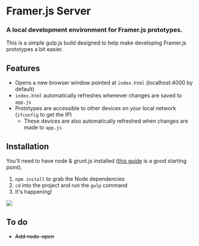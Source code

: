 # Framer.js Server
### A local development environment for Framer.js prototypes.
This is a simple gulp.js build designed to help make developing Framer.js prototypes a bit easier.

## Features
- Opens a new browser window pointed at `index.html` (localhost:4000 by default)
- `index.html` automatically refreshes whenever changes are saved to `app.js`
- Prototypes are accessible to other devices on your local network (`ifconfig` to get the IP)
  * These devices are also automatically refreshed when changes are made to `app.js`

## Installation
You'll need to have node & grunt.js installed ([this guide](http://travismaynard.com/writing/getting-started-with-gulp) is a good starting point).

1. `npm install` to grab the Node dependencies
2. `cd` into the project and run the `gulp` command
3. It's happening!

![](http://i.imgur.com/vv49C.gif)

## To do
- ~~Add node-open~~
